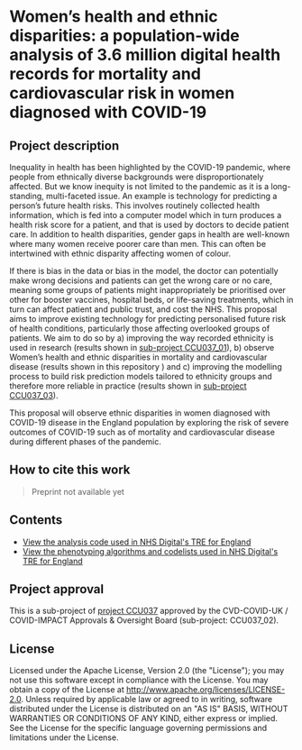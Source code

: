 # Women’s health and ethnic disparities: a population-wide analysis of 3.6 million digital health records for mortality and cardiovascular risk in women diagnosed with COVID-19 

## Project description

Inequality in health has been highlighted by the COVID-19 pandemic, where people from ethnically diverse backgrounds were disproportionately affected. But we know inequity is not limited to the pandemic as it is a long-standing, multi-faceted issue. An example is technology for predicting a person’s future health risks. This involves routinely collected health information, which is fed into a computer model which in turn produces a health risk score for a patient, and that is used by doctors to decide patient care. In addition to health disparities, gender gaps in health are well-known where many women receive poorer care than men. This can often be intertwined with ethnic disparity affecting women of colour.

If there is bias in the data or bias in the model, the doctor can potentially make wrong decisions and patients can get the wrong care or no care, meaning some groups of patients might inappropriately be prioritised over other for booster vaccines, hospital beds, or life-saving treatments, which in turn can affect patient and public trust, and cost the NHS. This proposal aims to improve existing technology for predicting personalised future risk of health conditions, particularly those affecting overlooked groups of patients. We aim to do so by a) improving the way recorded ethnicity is used in research (results shown in [sub-project CCU037_01](https://github.com/BHFDSC/CCU037_01)), b) observe Women’s health and ethnic disparities in mortality and cardiovascular disease (results shown in this repository ) and c) improving the modelling process to build risk prediction models tailored to ethnicity groups and therefore more reliable in practice (results shown in [sub-project CCU037_03](https://github.com/BHFDSC/CCU037_03)). 
 

This proposal will observe ethnic disparities in women diagnosed with COVID-19 disease in the England population by exploring the risk of severe outcomes of COVID-19 such as of mortality and cardiovascular disease during different phases of the pandemic.

## How to cite this work
> Preprint not available yet

## Contents

* [View the analysis code used in NHS Digital's TRE for England](https://github.com/BHFDSC/CCU037_02/tree/main/code)
* [View the phenotyping algorithms and codelists used in NHS Digital's TRE for England](https://github.com/BHFDSC/CCU037_02/tree/main/phenotypes)

## Project approval

This is a sub-project of [project CCU037](https://github.com/BHFDSC/CCU037) approved by the CVD-COVID-UK / COVID-IMPACT Approvals & Oversight Board (sub-project: CCU037_02).

## License

Licensed under the Apache License, Version 2.0 (the "License"); you may not use this software except in compliance with the License. You may obtain a copy of the License at http://www.apache.org/licenses/LICENSE-2.0. Unless required by applicable law or agreed to in writing, software distributed under the License is distributed on an "AS IS" BASIS, WITHOUT WARRANTIES OR CONDITIONS OF ANY KIND, either express or implied. See the License for the specific language governing permissions and limitations under the License.
